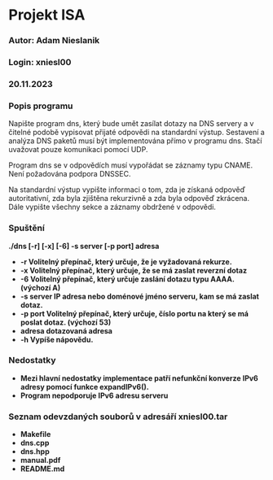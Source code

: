 # Projekt ISA
### Autor: Adam Nieslanik
### Login: xniesl00
### 20.11.2023

### Popis programu

Napište program dns, který bude umět zasílat dotazy na DNS servery a v čitelné podobě vypisovat přijaté odpovědi na standardní výstup. Sestavení a analýza DNS paketů musí být implementována přímo v programu dns. Stačí uvažovat pouze komunikaci pomocí UDP.

Program dns se v odpovědích musí vypořádat se záznamy typu CNAME. Není požadována podpora DNSSEC.

Na standardní výstup vypište informaci o tom, zda je získaná odpověď autoritativní, zda byla zjištěna rekurzivně a zda byla odpověď zkrácena. Dále vypište všechny sekce a záznamy obdržené v odpovědi.

### Spuštění

<b>./dns [-r] [-x] [-6] -s server [-p port] adresa<b>

*	-r Volitelný přepínač, který určuje, že je vyžadovaná rekurze.
*	-x Volitelný přepínač, který určuje, že se má zaslat reverzní dotaz
*	-6 Volitelný přepínač, který určuje zaslání dotazu typu AAAA. (výchozí A)
*	-s server IP adresa nebo doménové jméno serveru, kam se má zaslat dotaz.
*	-p port Volitelný přepínač, který určuje, číslo portu na který se má poslat dotaz. (výchozí 53)
*	adresa dotazovaná adresa
*	-h Vypíše nápovědu.

### Nedostatky
* Mezi hlavní nedostatky implementace patří nefunkční konverze IPv6 adresy pomocí funkce expandIPv6().
* Program nepodporuje IPv6 adresu serveru

### Seznam odevzdaných souborů v adresáří xniesl00.tar
* Makefile
* dns.cpp
* dns.hpp
* manual.pdf
* README.md